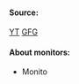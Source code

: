 #### Source:
[YT](https://www.youtube.com/watch?v=YUzuMxy2NQ0&list=PLXj4XH7LcRfDrdQuJTHIPmKMpa7eYVaPm&index=91)
[GFG](https://www.geeksforgeeks.org/monitors-in-process-synchronization/)

#### About monitors:

* Monito